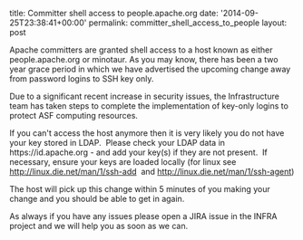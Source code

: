 title: Committer shell access to people.apache.org
date: '2014-09-25T23:38:41+00:00'
permalink: committer_shell_access_to_people
layout: post

<p>Apache committers are granted shell access to a host known as either people.apache.org or minotaur. As you may know, there has been a two year grace period in which we have advertised the upcoming change away from password logins to SSH key only.</p> 
  <p>Due to a significant recent increase in security issues, the Infrastructure team has taken steps to complete the implementation of key-only logins to protect ASF computing resources.&nbsp;</p> 
  <p>If you can't access the host anymore then it is very likely you do not have your key stored in LDAP. &nbsp;Please check your LDAP data in https://id.apache.org - and add your key(s) if they are not present.&nbsp; If necessary, ensure your keys are loaded locally (for linux see <a href="http://linux.die.net/man/1/ssh-add">http://linux.die.net/man/1/ssh-add</a>&nbsp; and <a href="http://linux.die.net/man/1/ssh-agent">http://linux.die.net/man/1/ssh-agent</a>)<br /></p> 
  <p>The host will pick up this change within 5 minutes of you making your change and you should be able to get in again. </p> 
  <p>As always if you have any issues please open a JIRA issue in the INFRA project and we will help you as soon as we can. &nbsp;</p> 
  <p> </p>
